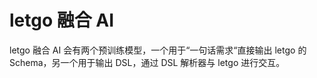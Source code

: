 # letgo 融合 AI

letgo 融合 AI 会有两个预训练模型，一个用于“一句话需求“直接输出 letgo 的 Schema，另一个用于输出 DSL，通过 DSL 解析器与 letgo 进行交互。

